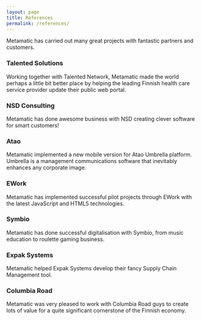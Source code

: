 ```yaml
---
layout: page
title: References
permalink: /references/
---
```


Metamatic has carried out many great projects with fantastic partners and customers.

### Talented Solutions
Working together with Talented Network, Metamatic made the world perhaps a little bit better place by helping the leading Finnish health care service provider 
update their public web portal.

### NSD Consulting
Metamatic has done awesome business with NSD creating clever software for smart customers!

### Atao
Metamatic implemented a new mobile version for Atao Umbrella platform. Umbrella is a management communications software that inevitably enhances any corporate image.

### EWork
Metamatic has implemented successful pilot projects through EWork with the latest JavaScript and HTML5 technologies.

### Symbio
Metamatic has done successful digitalisation with Symbio, from music education to roulette gaming business.

### Expak Systems
Metamatic helped Expak Systems develop their fancy Supply Chain Management tool.

### Columbia Road
Metamatic was very pleased to work with Columbia Road guys to create lots of value for a quite significant cornerstone of the Finnish economy.
